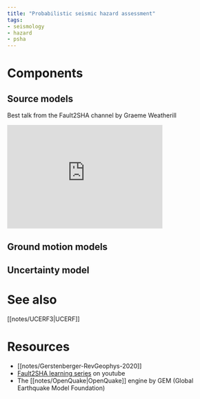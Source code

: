 ```yaml
---
title: "Probabilistic seismic hazard assessment"
tags:
- seismology
- hazard
- psha
---
```


# Components
## Source models
Best talk from the Fault2SHA channel by Graeme Weatherill
<iframe width="360" height="240" src="https://www.youtube-nocookie.com/embed/oliQ22qc41Q" title="YouTube video player" frameborder="0" allow="accelerometer; autoplay; clipboard-write; encrypted-media; gyroscope; picture-in-picture" allowfullscreen></iframe>

## Ground motion models

## Uncertainty model


# See also
[[notes/UCERF3|UCERF]]

# Resources
- [[notes/Gerstenberger-RevGeophys-2020]]
- [Fault2SHA learning series](https://www.youtube.com/channel/UCEI-hzEOFRsMdQFdRPS1XBg) on youtube
- The [[notes/OpenQuake|OpenQuake]] engine by GEM (Global Earthquake Model Foundation)